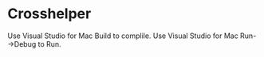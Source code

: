 # Crosshelper
Use Visual Studio for Mac Build to complile.
Use Visual Studio for Mac Run-->Debug to Run.
